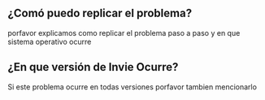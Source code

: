 ## ¿Comó puedo replicar el problema?
porfavor explicamos como replicar el problema paso a paso y en que sistema operativo ocurre
## ¿En que versión de Invie Ocurre?
Si este problema ocurre en todas versiones porfavor tambien mencionarlo
